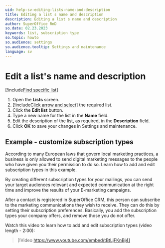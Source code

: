 ```yaml
---
uid: help-sv-editing-lists-name-and-description
title: Editing a list s name and description
description: Editing a list s name and description
author: SuperOffice RnD
so.date: 02.23.2023
keywords: list, subscription type
so.topic: howto
so.audience: settings
so.audience.tooltip: Settings and maintenance
language: sv
---
```


# Edit a list's name and description

[!include[Find specific list](includes/tip-find-list.md)]

1. Open the **Lists** screen.
2. [!include[Click arrow and select](includes/expand-list.md)] the required list.
3. Click the **Edit list** button.
4. Type a new name for the list in the **Name** field.
5. Edit the description of the list, as required, in the **Description** field.
6. Click **OK** to save your changes in Settings and maintenance.

## Example - customize subscription types

According to many European laws that govern local marketing practices, a business is only allowed to send digital marketing messages to the people who have given you their permission to do so. Learn how to add and edit subscription types in this example.

By creating different subscription types for your mailings, you can send your target audiences relevant and expected communication at the right time and improve the results of your E-marketing campaigns.

After a contact is registered in SuperOffice CRM, this person can subscribe to the marketing communications they wish to receive. They can do this by setting their subscription preferences. Basically, you add the subscription types your company offers, and remove those you do not offer.

Watch this video to learn how to add and edit subscription types (video length - 2:00):

<!-- markdownlint-disable-next-line MD034 DOCSMD007 -->
> [!Video https://www.youtube.com/embed/tBtLjFKnBj4]

<!-- Referenced links -->

<!-- Referenced images -->


